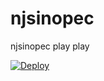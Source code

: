 # njsinopec
njsinopec
play play

[![Deploy](https://www.herokucdn.com/deploy/button.png)](https://dashboard.heroku.com/new?template=https://github.com/njchj/njsinopec) 
